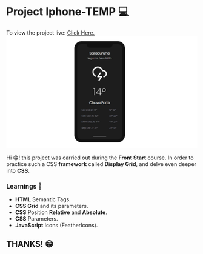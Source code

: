# Project Iphone-TEMP 💻
To view the project live: [Click Here.](https://fxharry.github.io/iphone-temp/)
![Project Preview ](https://github.com/FXharry/iphone-temp/blob/master/assets/1.png?raw=true)

Hi 😁! this project was carried out during the **Front Start** course. In order to practice such a CSS **framework** called **Display Grid**, and delve even deeper into **CSS**.
### Learnings 🚀
- **HTML** Semantic Tags.
- **CSS Grid** and its parameters.
- **CSS** Position **Relative** and **Absolute**.
- **CSS** Parameters.
- **JavaScript** Icons (FeatherIcons).

## THANKS! 😁